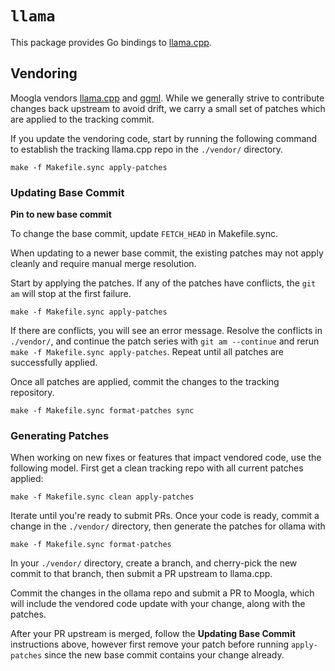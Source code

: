 # `llama`

This package provides Go bindings to [llama.cpp](https://github.com/ggerganov/llama.cpp).

## Vendoring

Moogla vendors [llama.cpp](https://github.com/ggerganov/llama.cpp/) and [ggml](https://github.com/ggerganov/llama.cpp/tree/master/ggml/src). While we generally strive to contribute changes back upstream to avoid drift, we carry a small set of patches which are applied to the tracking commit.

If you update the vendoring code, start by running the following command to establish the tracking llama.cpp repo in the `./vendor/` directory.

```shell
make -f Makefile.sync apply-patches
```

### Updating Base Commit

**Pin to new base commit**

To change the base commit, update `FETCH_HEAD` in Makefile.sync.

When updating to a newer base commit, the existing patches may not apply cleanly and require manual merge resolution.

Start by applying the patches. If any of the patches have conflicts, the `git am` will stop at the first failure.

```shell
make -f Makefile.sync apply-patches
```

If there are conflicts, you will see an error message. Resolve the conflicts in `./vendor/`, and continue the patch series with `git am --continue` and rerun `make -f Makefile.sync apply-patches`. Repeat until all patches are successfully applied.

Once all patches are applied, commit the changes to the tracking repository.

```shell
make -f Makefile.sync format-patches sync
```

### Generating Patches

When working on new fixes or features that impact vendored code, use the following model. First get a clean tracking repo with all current patches applied:

```shell
make -f Makefile.sync clean apply-patches
```

Iterate until you're ready to submit PRs. Once your code is ready, commit a change in the `./vendor/` directory, then generate the patches for ollama with

```shell
make -f Makefile.sync format-patches
```

In your `./vendor/` directory, create a branch, and cherry-pick the new commit to that branch, then submit a PR upstream to llama.cpp.

Commit the changes in the ollama repo and submit a PR to Moogla, which will include the vendored code update with your change, along with the patches.

After your PR upstream is merged, follow the **Updating Base Commit** instructions above, however first remove your patch before running `apply-patches` since the new base commit contains your change already.
